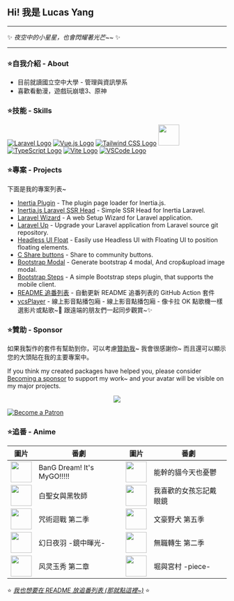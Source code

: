 ## Hi! 我是 Lucas Yang

---

✨ *夜空中的小星星，也會閃耀著光芒~~* ✨

---

### ⭐自我介紹 - About

* 目前就讀國立空中大學 - 管理與資訊學系
* 喜歡看動漫，遊戲玩崩壞3、原神

### ⭐技能 - Skills

[![Laravel Logo](https://skillicons.dev/icons?i=laravel&theme=light)](https://laravel.com/)
[![Vue.js Logo](https://skillicons.dev/icons?i=vue&theme=light)](https://vuejs.org/)
[![Tailwind CSS Logo](https://skillicons.dev/icons?i=tailwind&theme=light)](https://tailwindcss.com/)
<a href="https://inertiajs.com/"><img src="https://star-note-lucas.vercel.app/images/inertiajs-logo-rounded.svg" width="48" height="48"></a>
[![TypeScript Logo](https://skillicons.dev/icons?i=ts)](https://www.typescriptlang.org/)
[![Vite Logo](https://skillicons.dev/icons?i=vite&theme=light)](https://vitejs.dev/)
[![VSCode Logo](https://skillicons.dev/icons?i=vscode&theme=light)](https://code.visualstudio.com/)

### ⭐專案 - Projects

下面是我的專案列表~

* [Inertia Plugin](https://github.com/ycs77/inertia-plugin) - The plugin page loader for Inertia.js.
* [Inertia.js Laravel SSR Head](https://github.com/ycs77/inertia-laravel-ssr-head) - Simple SSR Head for Inertia Laravel.
* [Laravel Wizard](https://github.com/ycs77/laravel-wizard) - A web Setup Wizard for Laravel application.
* [Laravel Up](https://laravel-up.vercel.app/) - Upgrade your Laravel application from Laravel source git repository.
* [Headless UI Float](https://github.com/ycs77/headlessui-float) - Easily use Headless UI with Floating UI to position floating elements.
* [C Share buttons](https://github.com/ycs77/jquery-plugin-c-share) - Share to community buttons.
* [Bootstrap Modal](https://github.com/ycs77/jquery-plugin-bsModal) - Generate bootstrap 4 modal, And crop&upload image modal.
* [Bootstrap Steps](https://github.com/ycs77/bootstrap-steps) - A simple Bootstrap steps plugin, that supports the mobile client.
* [README 追番列表](https://github.com/ycs77/readme-anime-list) - 自動更新 README 追番列表的 GitHub Action 套件
* [ycsPlayer](https://github.com/ycs77/ycsplayer) - 線上影音點播包廂 - 線上影音點播包廂 - 像卡拉 OK 點歌機一樣選影片或點歌~🎵 跟遠端的朋友們一起同步觀賞~✨

### ⭐贊助 - Sponsor

如果我製作的套件有幫助到你，可以考慮[贊助我](https://www.patreon.com/ycs77)~ 我會很感謝你~ 而且還可以顯示您的大頭貼在我的主要專案中。

If you think my created packages have helped you, please consider [Becoming a sponsor](https://www.patreon.com/ycs77) to support my work~ and your avatar will be visible on my major projects.

<p align="center">
  <a href="https://www.patreon.com/ycs77">
    <img src="https://cdn.jsdelivr.net/gh/ycs77/static/sponsors.svg"/>
  </a>
</p>

<a href="https://www.patreon.com/ycs77">
  <img src="https://c5.patreon.com/external/logo/become_a_patron_button.png" alt="Become a Patron" />
</a>

<br />

### ⭐追番 - Anime

| 圖片 | 番劇 | 圖片 | 番劇 |
| --- | --- | --- | --- |
| [<img src="https://lain.bgm.tv/r/100/pic/cover/l/e7/a7/428735_1v11n.jpg" width="48">](https://lain.bgm.tv/pic/cover/l/e7/a7/428735_1v11n.jpg) | BanG Dream! It&#39;s MyGO!!!!! | [<img src="https://lain.bgm.tv/r/100/pic/cover/l/b2/54/384672_mkgkn.jpg" width="48">](https://lain.bgm.tv/pic/cover/l/b2/54/384672_mkgkn.jpg) | 能幹的貓今天也憂鬱 |
| [<img src="https://lain.bgm.tv/r/100/pic/cover/l/0f/0b/387822_nHUhn.jpg" width="48">](https://lain.bgm.tv/pic/cover/l/0f/0b/387822_nHUhn.jpg) | 白聖女與黑牧師 | [<img src="https://lain.bgm.tv/r/100/pic/cover/l/65/04/415182_yQYFE.jpg" width="48">](https://lain.bgm.tv/pic/cover/l/65/04/415182_yQYFE.jpg) | 我喜歡的女孩忘記戴眼鏡 |
| [<img src="https://lain.bgm.tv/r/100/pic/cover/l/4b/85/369304_2CGe5.jpg" width="48">](https://lain.bgm.tv/pic/cover/l/4b/85/369304_2CGe5.jpg) | 咒術迴戰 第二季 | [<img src="https://lain.bgm.tv/r/100/pic/cover/l/10/b4/426815_WHFN2.jpg" width="48">](https://lain.bgm.tv/pic/cover/l/10/b4/426815_WHFN2.jpg) | 文豪野犬 第五季 |
| [<img src="https://lain.bgm.tv/r/100/pic/cover/l/dc/2a/389772_5Op0M.jpg" width="48">](https://lain.bgm.tv/pic/cover/l/dc/2a/389772_5Op0M.jpg) | 幻日夜羽 -鏡中暉光- | [<img src="https://lain.bgm.tv/r/100/pic/cover/l/cf/55/373247_RKvIl.jpg" width="48">](https://lain.bgm.tv/pic/cover/l/cf/55/373247_RKvIl.jpg) | 無職轉生 第二季 |
| [<img src="https://lain.bgm.tv/r/100/pic/cover/l/59/36/358570_VF2u0.jpg" width="48">](https://lain.bgm.tv/pic/cover/l/59/36/358570_VF2u0.jpg) | 风灵玉秀 第二章 | [<img src="https://lain.bgm.tv/r/100/pic/cover/l/75/b2/425992_kV5CF.jpg" width="48">](https://lain.bgm.tv/pic/cover/l/75/b2/425992_kV5CF.jpg) | 堀與宮村 -piece- |

⭐ *[我也想要在 README 放追番列表 (那就點這裡~)](https://github.com/ycs77/readme-anime-list)* ⭐
